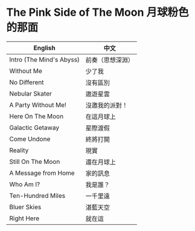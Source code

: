 # The Pink Side of The Moon 月球粉色的那面

| English                  | 中文             |
| ------------------------ | ---------------- |
| Intro (The Mind's Abyss) | 前奏（思想深淵） |
| Without Me               | 少了我           |
| No Different             | 沒有區別         |
| Nebular Skater           | 遨遊星雲         |
| A Party Without Me!      | 沒邀我的派對！   |
| Here On The Moon         | 在這月球上       |
| Galactic Getaway         | 星際渡假         |
| Come Undone              | 終將打開         |
| Reality                  | 現實             |
| Still On The Moon        | 還在月球上       |
| A Message from Home      | 家的訊息         |
| Who Am I?                | 我是誰？         |
| Ten-Hundred Miles        | 一千里遠         |
| Bluer Skies              | 湛藍天空         |
| Right Here               | 就在這           |